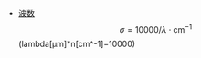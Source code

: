 - [波数]([[wavenumber]]) $$\sigma=10000 / \lambda \cdot \mathrm{cm}^{-1}$$ (lambda[μm]*n[cm^-1]=10000)
